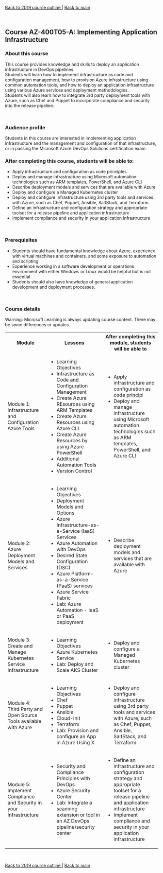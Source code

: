 [Back to 2019 course outline ](README.md) | [Back to main](../README.md)

<br/>



## Course AZ-400T05-A: Implementing Application Infrastructure

### About this course
This course provides knowledge and skills to deploy an application infrastructure in DevOps pipelines.  
Students will learn how to implement infrastructure as code and configuration management, how to provision Azure infrastructure using common automation tools, and how to deploy an application infrastructure using various Azure services and deployment methodologies.  
Students will also learn how to integrate 3rd party deployment tools with Azure, such as Chef and Puppet to incorporate compliance and security into the release pipeline.  

<br/> 

### Audience profile
Students in this course are interested in implementing application infrastructure and the management and configuration of that infrastructure, or in passing the Microsoft Azure DevOps Solutions certification exam.

### After completing this course, students will be able to:
 * Apply infrastructure and configuration as code principles
 * Deploy and manage infrastructure using Microsoft automation technologies such as ARM templates, PowerShell, and Azure CLI
 * Describe deployment models and services that are available with Azure
 * Deploy and configure a Managed Kubernetes cluster
 * Deploy and configure infrastructure using 3rd party tools and services with Azure, such as Chef, Puppet, Ansible, SaltStack, and Terraform
 * Define an infrastructure and configuration strategy and appropriate toolset for a release pipeline and application infrastructure
 * Implement compliance and security in your application infrastructure 
 
 
<br/> 
 
### Prerequisites
* Students should have fundamental knowledge about Azure, experience with virtual machines and containers, and some exposure to automation and scripting.
* Experience working in a software development or operations environment with either Windows or Linux would be helpful but is not essential.
* Students should also have knowledge of general application development and deployment processes.

<br/> 


### Course details

Warning: Microsoft Learning is always updating course content. There may be some differences or updates.

<table>
    <tbody>
        <tr>
            <th align="center">Module</th>
            <th align="center">Lessons</th>
            <th align="center">After completing this module, students will be able to</th>
        </tr>
        <tr>
            <td>Module 1: Infrastructure and Configuration Azure Tools</td>
            <td>
                <ul>
                    <li>Learning Objectives</li>
                    <li>Infrastructure as Code and Configuration Management</li>
                    <li>Create Azure REsources using ARM Templates</li>
                    <li>Create Azure Resources using Azure CLI</li>
                    <li>Create Azure Resources by using Azure PowerShell</li>
                    <li>Additional Automation Tools</li>
                    <li>Version Control</li>
                    <liLab: Deploy to Azure using ARM templates></li>
                </ul>
            </td>
            <td>
                <ul>
                    <li>Apply infrastructure and configuration as code principl</li>
                    <li>Deploy and manage infrastructure using Microsoft automation technologies such as ARM templates, PowerShell, and Azure CLI</li>
                </ul>
            </td>
        </tr>
        <tr>
            <td>Module 2: Azure Deployment Models and Services</td>
            <td>
                <ul>
                    <li>Learning Objectives</li>
                    <li>Deployment Models and Options</li>
                    <li>Azure Infrastructure-as-a-Service (IaaS) Services</li>
                    <li>Azure Automation with DevOps</li>
                    <li>Desired State Configuration (DSC)</li>
                    <li>Azure Platform-as-a-Service (PaaS) services</li>
                    <li>Azure Service Fabric</li>
                    <li>Lab: Azure Automation - IaaS or PaaS deployment</li>
                </ul>
            </td>
            <td>
                <ul>
                    <li>Describe deployment models and services that are available with Azure</li>
                </ul>
            </td>
        </tr>
        <tr>
            <td>Module 3: Create and Manage Kubernetes Service Infrastructure</td>
            <td>
                <ul>
                    <li>Learning Objectives</li>
                    <li>Azure Kubernetes Service</li>
                    <li>Lab: Deploy and Scale AKS Cluster</li>
                </ul>
            </td>
            <td>
                <ul>
                    <li>Deploy and configure a Managed Kubernetes cluster</li>
                </ul>
            </td>
        </tr>
        <tr>
            <td>Module 4: Third Party and Open Source Tools available with Azure</td>
            <td>
                <ul>
                    <li>Learning Objectives</li>
                    <li>Chef</li>
                    <li>Puppet</li>
                    <li>Ansible</li>
                    <li>Cloud-Init</li>
                    <li>Terraform</li>
                    <li>Lab: Provision and configure an App in Azure Using X</li>
                </ul>
            </td>
            <td>
                <ul>
                    <li>Deploy and configure infrastructure using 3rd party tools and services with Azure, such as Chef, Puppet, Ansible, SaltStack, and Terraform</li>
                </ul>
            </td>
        </tr>
        <tr>
            <td>Module 5: Implement Compliance and Security in your Infrastructure</td>
            <td>
                <ul>
                    <li>Security and Compliance Principles with DevOps</li>
                    <li>Azure Security Center</li>
                    <li>Lab: Integrate a scanning extension or tool in an AZ DevOps pipeline/security center</li>
                </ul>
            </td>
            <td>
                <ul>
                    <li>Define an infrastructure and configuration strategy and appropriate toolset for a release pipeline and application infrastructure</li>
                    <li>Implement compliance and security in your application infrastructure</li>
                </ul>
            </td>
        </tr>
    </tbody>
</table>

<br/>

[Back to 2019 course outline ](README.md) | [Back to main](../README.md)

<br/>